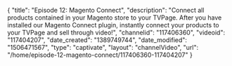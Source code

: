 {
    "title": "Episode 12: Magento Connect",
    "description": "Connect all products contained in your Magento store to your TVPage. After you have installed our Magento Connect plugin, instantly connect your products to your TVPage and sell through video!",
    "channelid": "117406360",
    "videoid": "117404207",
    "date_created": "1389749744",
    "date_modified": "1506471567",
    "type": "captivate",
    "layout": "channelVideo",
    "url": "\/home\/episode-12-magento-connect\/117406360-117404207"
}